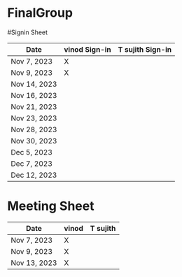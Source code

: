 # FinalGroup

#Signin Sheet

| Date        | vinod Sign-in    | T sujith Sign-in |
|-------------|------------------|------------------|
| Nov 7, 2023 |     X            |                  |
| Nov 9, 2023 |     X            |                  |              
| Nov 14, 2023|                  |                  |
| Nov 16, 2023|                  |                  |
| Nov 21, 2023|                  |                  |
| Nov 23, 2023|                  |                  |
| Nov 28, 2023|                  |                  |
| Nov 30, 2023|                  |                  |
| Dec 5, 2023 |                  |                  |
| Dec 7, 2023 |                  |                  |
| Dec 12, 2023|                  |                  |



# Meeting Sheet

| Date        | vinod            | T sujith         |
|-------------|------------------|------------------|
| Nov 7, 2023 |     X            |                  |
| Nov 9, 2023 |     X            |                  |              
| Nov 13, 2023|     X            |                  |